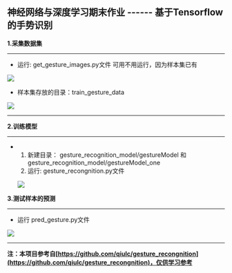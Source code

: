 
## **神经网络与深度学习期末作业 ------ 基于Tensorflow的手势识别**


**1.采集数据集**

---

- 运行: get_gesture_images.py文件
  可用不用运行，因为样本集已有

![](C:\Users\LY\Desktop\采集.png)

- 样本集存放的目录：train_gesture_data

![](C:\Users\LY\Desktop\Snipaste_2020-06-27_23-20-14.png)

---

**2.训练模型**

---

- 1. 新建目录：
   gesture_recognition_model/gestureModel 和gesture_recognition_model/gestureModel_one
  2. 运行: gesture_recongnition.py文件

  ![](C:\Users\LY\Desktop\训练.png)
  
  

**3.测试样本的预测**

---

 - 运行 pred_gesture.py文件

![](C:\Users\LY\Desktop\踩踩踩踩踩踩.png)



---

**注：本项目参考自[https://github.com/qiulc/gesture_recongnition](https://github.com/qiulc/gesture_recongnition)，仅供学习参考**

